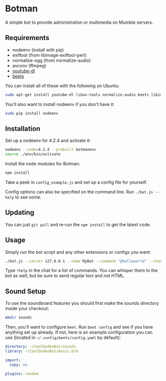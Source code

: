 Botman
=======

A simple bot to provide administration or multimedia on Mumble servers.

Requirements
------------

 * nodeenv (install with pip)
 * exiftool (from libimage-exiftool-perl)
 * normalize-ogg (from normalize-audio)
 * avconv (ffmpeg)
 * [youtube-dl](https://rg3.github.io/youtube-dl)
 * [beets](https://github.com/beetbox/beets)

You can install all of these with the following on Ubuntu:
```bash
sudo apt-get install youtube-dl libav-tools normalize-audio beets libimage-exiftool-perl python-pip
```

You'll also want to install nodeenv if you don't have it:
```bash
sudo pip install nodeenv
```

Installation
------------

Set up a nodeenv for 4.2.4 and activate it:
```bash
nodeenv --node=4.2.4 --prebuilt botmanenv
source ./env/bin/activate
```

Install the node modules for Botman:
```bash
npm install
```

Take a peek in `config_example.js` and set up a config file for yourself.

Config options can also be specified on the command line. Run `./bot.js --help` to see some.

Updating
--------

You can just `git pull` and re-run the `npm install` to get the latest code.

Usage
-----

Simply run the bot script and any other extensions or configs you want:
```bash
./bot.js --server 127.0.0.1 --name MyBot --command "@helloworld" --channel "my channel" my_config.js my_extensions.js
```

Type `!help` in the chat for a list of commands. You can whisper them to the bot as well,
but be sure to send regular text and not HTML.

Sound Setup
-----------

To use the soundboard features you should first make the sounds directory inside your checkout:
```bash
mkdir sounds
```

Then, you'll want to configure `beet`. Run `beet config` and see if you have anything set up already. If not, here is an example
configuration you can use (located in `~/.config/beets/config.yaml` by default):
```yaml
directory: ~/CoolDudesBot/sounds
library: ~/CoolDudesBot/music.blb

import:
  copy: no

plugins: random
```
